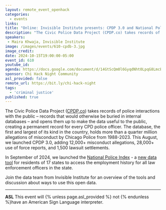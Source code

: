 ```yaml
---
layout: remote_event_openhack
categories:
  - events
links: 
title: "Online: Invisible Institute presents: CPDP 3.0 and National Police Index"
description: "The Civic Police Data Project (CPDP.co) takes records of police interactions with the public – records that would otherwise be buried in internal databases – and opens them up to make the data useful to the public, creating a permanent record for every CPD police officer. The database, the first and largest of its kind in the country, holds more than a quarter million allegations of misconduct by Chicago Police from 1988-2023. This August, we launched CPDP 3.0, adding 12,000+ misconduct allegations, 28,000+ use of force reports, and 1,500 lawsuit settlements."
speakers:
 - Maira Khwaja, Invisible Institute
image: /images/events/610-cpdb-3.jpg
image_credit:
date: 2024-10-15T19:00:00-05:00
event_id: 610
youtube_id: 
agenda: https://docs.google.com/document/d/14GtScQm0l6GyqdNht0LpqG8LmcEF7i3COjNJ06PaTj8/edit#
sponsor: Chi Hack Night Community
asl_provided: false
remote_url: https://bit.ly/chi-hack-night
tags: 
  - 'criminal justice'
published: true
---
```


The Civic Police Data Project ([CPDP.co](https://cpdp.co/)) takes records of police interactions with the public – records that would otherwise be buried in internal databases – and opens them up to make the data useful to the public, creating a permanent record for every CPD police officer. The database, the first and largest of its kind in the country, holds more than a quarter million allegations of misconduct by Chicago Police from 1988-2023. This August, we launched CPDP 3.0, adding 12,000+ misconduct allegations, 28,000+ use of force reports, and 1,500 lawsuit settlements.

In September of 2024, we launched the [National Police Index](https://invisible.institute/national-police-index) - a [new data tool](http://national.cpdp.co/) for residents of 17 states to access the employment history for all law enforcement officers in the state.

Join the data team from Invisible Institute for an overview of the tools and discussion about ways to use this open data.

---

**ASL** This event will {% unless page.asl_provided %} not {% endunless %}have an American Sign Language interpreter.